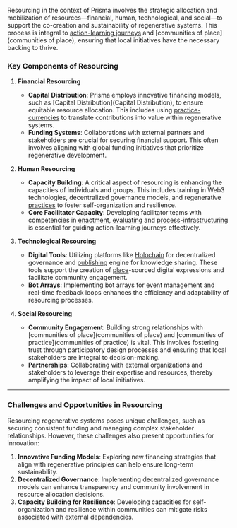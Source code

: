 Resourcing in the context of Prisma involves the strategic allocation and mobilization of resources—financial, human, technological, and social—to support the co-creation and sustainability of regenerative systems. This process is integral to [action-learning journeys](/patterns/action-learning%20journeys.md) and [communities of place](communities of place), ensuring that local initiatives have the necessary backing to thrive.

### **Key Components of Resourcing**

1. **Financial Resourcing**  
   - **Capital Distribution**: Prisma employs innovative financing models, such as [Capital Distribution](Capital Distribution), to ensure equitable resource allocation. This includes using [practice-currencies](/processes/process-infrastructuring/practice-currencies.md) to translate contributions into value within regenerative systems.
   - **Funding Systems**: Collaborations with external partners and stakeholders are crucial for securing financial support. This often involves aligning with global funding initiatives that prioritize regenerative development.

2. **Human Resourcing**  
   - **Capacity Building**: A critical aspect of resourcing is enhancing the capacities of individuals and groups. This includes training in Web3 technologies, decentralized governance models, and regenerative [practices](practices) to foster self-organization and resilience.
   - **Core Facilitator Capacity**: Developing facilitator teams with competencies in [enactment](processes/enactment/index.md), [evaluating](processes/evaluation/index.md) and [process-infrastructuring](processes/process-infrastructuring/index.mdx) is essential for guiding action-learning journeys effectively.

3. **Technological Resourcing**  
   - **Digital Tools**: Utilizing platforms like [Holochain](Holochain) for decentralized governance and [publishing](/processes/process-infrastructuring/publishing.md) engine for knowledge sharing. These tools support the creation of [place](/glossary/Place.md)-sourced digital expressions and facilitate community engagement.
   - **Bot Arrays**: Implementing bot arrays for event management and real-time feedback loops enhances the efficiency and adaptability of resourcing processes.

4. **Social Resourcing**  
   - **Community Engagement**: Building strong relationships with [communities of place](communities of place) and [communities of practice](communities of practice) is vital. This involves fostering trust through participatory design processes and ensuring that local stakeholders are integral to decision-making.
   - **Partnerships**: Collaborating with external organizations and stakeholders to leverage their expertise and resources, thereby amplifying the impact of local initiatives.

---

### **Challenges and Opportunities in Resourcing**
Resourcing regenerative systems poses unique challenges, such as securing consistent funding and managing complex stakeholder relationships. However, these challenges also present opportunities for innovation:

1. **Innovative Funding Models**: Exploring new financing strategies that align with regenerative principles can help ensure long-term sustainability.
2. **Decentralized Governance**: Implementing decentralized governance models can enhance transparency and community involvement in resource allocation decisions.
3. **Capacity Building for Resilience**: Developing capacities for self-organization and resilience within communities can mitigate risks associated with external dependencies.
